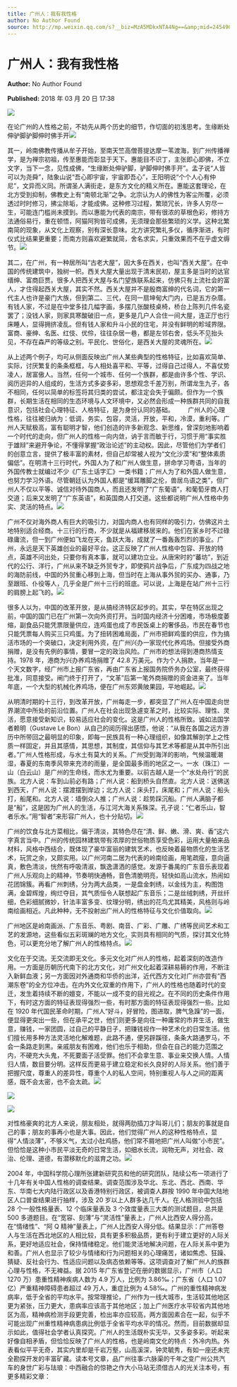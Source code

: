 ```yaml
---
title: 广州人：我有我性格
author: No Author Found
source: http://mp.weixin.qq.com/s?__biz=MzA5MDkxNTA4Ng==&amp;mid=2454906965&amp;idx=1&amp;sn=36700616f6cf57c2775ce3d6f8b6f06d&amp;chksm=87a22034b0d5a9221478114ca97ad9b2c6d1add49c836144a624669c8398006a799808d98d38#rd
---
```


# 广州人：我有我性格

**Author:** No Author Found

**Published:** 2018 年 03 月 20 日 17:38

![](https://mmbiz.qpic.cn/mmbiz_gif/PJWG74pLsMbT0Dufr9LVBPYCAoDbB5QW1YesbIODjzoZLES7YfU7Jdv2NyIDa80zZdW7tJxuRbAVKVXhJk7nrg/640?wx_fmt=gif)

在论广州的人性格之前，不妨先从两个历史的细节，作切面的初浅思考。生缘断处伸驴脚驴脚伸时佛手开![](https://mmbiz.qpic.cn/mmbiz_jpg/PJWG74pLsMbT0Dufr9LVBPYCAoDbB5QWawWaXQILDA2jkiam1F5SP0Fnb2AiagroUvg4hoIhkA4IhPsjNR9Cnyhg/640?wx_fmt=jpeg)

其一，岭南佛教传播从牟子开始，至南天竺高僧菩提达摩一苇渡海，到广州传播禅学，是为禅宗初祖，传至惠能而彰显于天下。惠能目不识丁，主张即心即佛，不立文字，当下一念，见性成佛，“生缘断处伸驴脚，驴脚伸时佛手开”。孟子说“人皆可以为尧舜”，陆象山说“吾心即宇宙，宇宙即吾心”，王阳明说“个个人心有仲尼”，文异而义同。所谓圣人满街走，是东方文化的精义所在。惠能这套理论，在北方受到抑制，佛教史上有“南顿北渐”之争。北宗认为人的佛性为客尘所覆，必须透过时时修习，拂尘除垢，才能成佛。这种修习过程，繁琐冗长，许多人穷尽一生，可能连门槛尚未摸到。而以惠能为代表的南宗，带有很浓的草根色彩，修持方法通俗易行，重在顿悟，阿猫阿狗皆可成佛，无须理会那些繁琐的义学。这种北繁南简的现象，从文化上观察，别有深长意味。北方讲究繁礼多仪，循序渐进，有时仪式比结果更重要；而南方则喜欢避繁就简，舍名求实，只重效果而不在乎虚文缛节。![](https://mmbiz.qpic.cn/mmbiz_jpg/PJWG74pLsMbT0Dufr9LVBPYCAoDbB5QWriaC9kicibafYe6ymmOhJGvZ2Lgd3nRNjjCAlt4VZu7fQZlk5HweTDEoA/640?wx_fmt=jpeg)

其二，在广州，有一种居所叫“古老大屋”，因大多在西关，也叫“西关大屋”。在中国的传统建筑中，独树一帜。西关大屋大量出现于清末民初，屋主多是当时的达官缙绅、富商巨贾。很多人把西关大屋与名门望族联系起来，仿佛只有上流社会的富人，才住得起西关大屋，其实不然。西关大屋并不是殷商富绅的代名词，它的第一代主人也许是豪门大族，但到第二、三代，在同一扇坤甸大门内，已是五方杂厝。有钱人家，不过是在中堂多挂几幅字画，多摆几张酸枝桌椅，桥台上陈列几件名瓷罢了；没钱人家，则家具寒酸破旧一点，更多是几户人合住一间大屋，连正厅也行床睡人，显得拥挤凌乱。但有钱人家和升斗小民的住宅，并没有鲜明的畛域界限。富商、豪绅、名医、红伎、优伶，往往杂居一巷，都是左邻右舍，低头不见抬头见，不存在森严的等级之别。平民化、世俗化，是西关大屋的灵魂所在。![](https://mmbiz.qpic.cn/mmbiz_jpg/PJWG74pLsMbT0Dufr9LVBPYCAoDbB5QWH2icRyR6sqJpDRVMIZPC98Pcpeh9yfxpX8gzTQpDe2ILCOCRWIjxF8A/640?wx_fmt=jpeg)

从上述两个例子，均可从侧面反映出广州人某些典型的性格特征，比如喜欢简单、实际，讨厌繁复的条条框框，与人相处喜平和、平等，过得自己过得人，不喜仗势凌人，居富傲人。当然，任何一个城市、任何一个族群，都是由许多个性、学识、阅历迥异的人组成的，生活方式多姿多彩，思想观念千差万别，所谓龙生九子，各不相同，任何以简单的标签将其归类的尝试，都注定会失于偏颇。但作为一个族群，长期生活在相同的生态环境与人文环境中，又必然会形成一种族群共同的自我意识，包括社会心理特征、人格特征，是为身份认同的基础。        广州人的心理性格，往往被归纳为：低调，务实，包容，灵活，开放，平和，冷漠，重利等。广州人天赋极高，富有聪明才智，他们创造的许多新观念、新思维，曾深刻地影响着一个时代的走向，但广州人的性格一向内敛，讷于言而敏于行，习惯于用“事实胜于雄辩”来避开争论，不懂得掌握“政治论述”的主动权。因此，尽管他们为学者们的创意立言，提供了极丰富的素材，但自己却常被人视为“文化沙漠”和“整体素质偏低”。在明清十三行时代，外国人为了和广州人做生意，拼命学习粤语，当年的外国传教士就编过不少《广东土话字汇》一类书籍；广州人为了和外国人做生意，也努力学习外语。尽管朝廷认为外国人都是“缓耳雕脚之伦，兽居鸟语之类”，但广州人不仅以平等、诚信对待外国商人，而且还发明了“广东葡语”，和葡萄牙商人打交道；后来又发明了“广东英语”，和英国商人打交道。这些都说明广州人性格中务实、灵活的特点。![](https://mmbiz.qpic.cn/mmbiz_jpg/PJWG74pLsMbT0Dufr9LVBPYCAoDbB5QWGJ1Leb2wWG8a0SDdqNtfHPLgA6ZwEGp844oWpbzNicC9MZ4yFqYOCvw/640?wx_fmt=jpeg)

广州不仅对海外商人有巨大的吸引力，对国内商人也有同样的吸引力，仿佛这片土地特别适合经商。十三行的行商，不少就是从福建移居来的。他们在家乡时不过碌碌庸流，但一到广州便如飞龙在天，鱼跃大海，成就了一番轰轰烈烈的事业。广州，永远是天下英雄创业的最好平台。这正反映了广州人性格中包容、开放的特点，英雄不问出处，只要你有真本事，就可以建功立业。从唐宋时的“蕃坊”，到近代的公行、洋行，广州从来不缺乏外贸专才，即使鸦片战争后，广东成为四战之地的海防前线，中国的外贸重心移到上海，但当时在上海从事外贸的买办、通事，乃至跟班、仆役等人，几乎全是广州十三行的班底。可以说，上海是在站广州十三行的肩膀上起飞的。![](https://mmbiz.qpic.cn/mmbiz_jpg/PJWG74pLsMbT0Dufr9LVBPYCAoDbB5QW9a0aqSibCTv41ia6cI0sSy0NNmxGcNmauI4xfkwxA4afbsVWKMeXxclQ/640?wx_fmt=jpeg)

很多人以为，中国的改革开放，是从搞经济特区起步的。其实，早在特区出现之前，中国的国门已在广州第一次向外资打开。当时国内经济十分困难，市场极度萎缩，副食品只能凭票限量供应，连鸡蛋也成了市民饭桌上的奢侈品，市民在春节也只能凭票每人购买三只鸡蛋。为了扭转困难局面，广州市把鲜鸡蛋的供应，作为搞活市场的一个突破口，决定利用外资，在广州兴办一家现代化养鸡场。但接受外商捐赠，是没有先例的事情，要冒一定的政治风险。广州市的想法得到港商热情支持。1978 年，港商为兴办养鸡场捐赠了 42.8 万美元。作为个人捐款，当年是一个天文数字，经广州市上报广东省，再由广东省上报国务院侨务办公室，最终获得批准，同意接受。闸门终于打开了，“文革”后第一笔外商捐赠的资金进来了。当年年底，一个大型的机械化养鸡场，便在广州东郊黄陂果园，平地崛起。![](https://mmbiz.qpic.cn/mmbiz_jpg/PJWG74pLsMYZOFuSPoaFzVRcAfhGbeZxxs3e9nERZK3RbdGuLJrnm7JVk1SDjQyucLUKcdlkeVJkmd7Q7Vfqkw/640?wx_fmt=jpeg)

从明清时期的十三行，到改革开放，广州每走一步，都突显了广州人在中国走向世界潮流中所处的前沿位置。广州人在社会出现急遽变革之时，比较实际、理性、灵活，愿意接受新知识，较易适应社会的变化。这是广州人的性格所致。诚如法国学者赖明（Gustave Le Bon）从自己的阅历得出感悟，他说：“从我在各国之远方游历中所带回之最明显的印象，即每一民族具有一种心理组织，如像其解剖学上之性质一样固定，并且其感情，其思想，其制度，其信仰与其艺术等都是从其中所引出者。”广州人性格形成，与水土有莫大的关系。广州受到海洋的影响，气候温暖潮湿，春夏的东南季风带来充沛的雨量，是全国最多雨的地区之一。一水（珠江）一山（白云山）是广州的生命线，而水尤为重要。以前古越人是一个“水处舟行”的民族。北方人说：车到山前必有路；广州人说：船到桥头自然直。北方人说：送佛送到西天，广州人说：摆渡摆到岸边；北方人说：床头打，床尾和；广州人说：船头打，船尾和。北方人说：墙倒众人推；广州人说：趁势踩沉船。广州人满脑子都是“船”，这是因为广州人的生活，与江河大海关系殊深。孔子说：“仁者乐山，智者乐水。”用“智者”来形容广州人，也十分贴切。![](https://mmbiz.qpic.cn/mmbiz_jpg/PJWG74pLsMbT0Dufr9LVBPYCAoDbB5QWnLSibDdLIh9W78GNntcU1x4uLaAOkASyusNNja144O2H9ic69xPhvVVw/640?wx_fmt=jpeg)

广州的饮食与北方菜相比，偏于清淡，其特色尽在“清、鲜、嫩、滑、爽、香”这六字真言当中。广州的传统园林建筑带有浓厚的世俗物质享受色彩，运用大量舶来品材料，风格中西结合，既体现了豪华富丽的建筑艺术，也反映着最物质化的生活艺术，玩赏之余，又颇实用。以广州河南二居为代表的岭南绘画，用笔疏瘦，意向逼真，敷色清淡，恍然有呼吸清淑，飘逸潇洒的感觉。发源于番禺的广东音乐表现着广州人乐观向上的精神，节奏明快通畅，音色清脆明亮，轻快如高山流水，热闹如花团锦簇。再看广州刺绣，分为两大品类，一是盘金刺绣，以金线为主，构图饱满，金碧辉煌，绚烂夺目，其气质恒令人联想起广东音乐；二是丝绒刺绣，开丝纤细，色彩细腻微妙，针法丰富多变、纹理分明，绣出的花鸟尤其精美，风格则与岭南绘画相近。凡此种种，无不投射出广州人的性格特征与文化价值取向。![](https://mmbiz.qpic.cn/mmbiz_jpg/PJWG74pLsMbT0Dufr9LVBPYCAoDbB5QWfCbLIrSSTcia8bVHaBmaV7h79WichTic1roTTZgzKEDuzggnLRku4YoKw/640?wx_fmt=jpeg)

广州地区是岭南画派、广东音乐、粤剧、南音、广彩、广雕、广绣等民间艺术和工艺的发源地，这些看似五彩斑斓的地方文化，实则具有相同的气质，探讨其文化特色，可以更充分地了解广州人的性格特点。![](https://mmbiz.qpic.cn/mmbiz_jpg/PJWG74pLsMbT0Dufr9LVBPYCAoDbB5QWribfnaay0La4OEpbiaqbttPRZvYkP33GFfjS1Tg5ZTpb0JMEibJqeticdQ/640?wx_fmt=jpeg)

文化在于交流。无交流即无文化。多元文化对广州人的性格，起着深刻的改造作用。一方面是历朝历代南下的北方文化，对广州文化起着深耕易耨的作用，不断注入新鲜血液；另一方面因对外通商和华侨的出洋，近代西方文化对广州亦尝有“西潮东卷”的全方位冲击。在内外文化双重的作用下，广州人的性格也随着时代的变迁，发生着持续不断的嬗变，不能以一成不变的目光视之。在不同的历史条件作用下，有时这方面的特征表现得强烈一些，有时那方面的特征表现得强烈一些。比如在 1920 年代国民革命时期，广州人“好斗，好冒险，图进取，脾气急躁”的一面，便显得更突出一些，但在承平之世，他们则更多是向往一种庸常的市井生活，做生意，赚钱，一家团圆，过自己的平静日子，把赚钱视作一种艺术化的日常生活。他们擅长用多种方法灵活地化解难题，此路不通，便另辟蹊径，条条大路通罗马，不会一条路走到黑。亲戚朋友有困难，他们也乐于相助，但会在自己的能力范围之内，不硬充大头鬼，不死要面子活受罪。他们不会拿生意、事业来交换人情。人情归人情，数目要分明。这样反而更易于建立稳定和长久良好的人际关系。他们善于把握尺度，尊重人的差异性，尊重个人的私人空间，特别重视人与人之间的距离感，既不会太密，也不会太疏。![](https://mmbiz.qpic.cn/mmbiz_jpg/PJWG74pLsMbT0Dufr9LVBPYCAoDbB5QW4KeyVXSSeYLuMiarlJ4X2TrWoLOJZUb5VLFOAfic4Y75bkiaRrPEwljqQ/640?wx_fmt=jpeg)

![](https://mmbiz.qpic.cn/mmbiz_jpg/PJWG74pLsMbT0Dufr9LVBPYCAoDbB5QWxrOwLYGv4hUoXuFibujiaQ4dZTKjkn0n1PvCcbt32PlCYgckdwibfiaXbQ/640?wx_fmt=jpeg)

![](https://mmbiz.qpic.cn/mmbiz_jpg/PJWG74pLsMbT0Dufr9LVBPYCAoDbB5QWPia85uVeWnljsXKyfz0JG7MzoRnxDEoficibtM1mdQ2g3nZkMlIbJzEIw/640?wx_fmt=jpeg)

对性格豪爽的北方人来说，朋友相处，就得两肋插刀才叫哥儿们；朋友的事就是自己的事；朋友的事再小也是大事。因此，他们觉得广州人的这种性格特点，显得“人情淡薄”，不够义气，太过小肚鸡肠，他们常不屑地把广州人叫做“小市民”。但恰恰是这种小市民平淡无奇的日常生活，如细水长流，润物无声，对社会、政治、伦理、道德，有潜移默化的滋育之功。![](https://mmbiz.qpic.cn/mmbiz_jpg/PJWG74pLsMbT0Dufr9LVBPYCAoDbB5QWVib403yia5PdMxeAZR4BKfZONkvFdQhodkBVE4pb3u4xZ8DK4Cuq7cGg/640?wx_fmt=jpeg)

2004 年，中国科学院心理所张建新研究员和他的研究团队，陆续公布一项进行了十几年有关中国人性格的调查结果。调查范围涉及华北、东北、西北、西南、华东、华南七大内陆行政区以及香港特别行政区，被调查人群按 1990 年中国大陆地区人口普查结果进行抽样，涉及 20 岁以上人群多达几千人。在人格测验中包括 28 个一般性格量表、12 个临床量表及 3 个效度量表三大类的测试题目，总共是 500 多道题目。在“宽容、刻薄”与“灵活性”量表上，广州人比西安人得分高，在“情绪性”、“阿 Q 精神”量表上，广州人比西安人得分低。结果显示：广州答卷人与生活在西北地区的人相比较，具有更多积极品质，更有利于建立更好的人际关系，更好地适应社会，保持情绪稳定。他们能灵活地解决问题，在人际关系中更为和善。广州人也显示了较少与情绪和行为问题相关的心理痛苦，诸如焦虑、狂躁、猜疑、反社会行为、性适应问题以及病态依赖等等。这项调查对了解广州人的族群心理与性格，不无裨益。据 2015 年广东省登记在册的数据显示，广州市（人口 1270 万）患重性精神疾病人数为 4.9 万人，比例为 3.86‰；广东省（人口 1.07 亿）严重精神障碍患者超过 49 万人，重症比例为 4.58‰。广州的重性精神病发病率，低于全省的平均水平。按常理推论，广州作为一线大城市，生活较其他地区更为紧张，压力更大，患病率应该高于其他地区；加上广州医疗水平较省内其他地区为高，精神病检测手段更完善，检出率亦应较高，两方面因素合在一起，似乎不可能出现广州重性精神病患病比例低于全省平均水平的情况。然而，目前数据却显示如此，值得社会学者认真探究。广州人的生活既朴实无华，又多姿多彩。听起来好像自相矛盾，但恰恰反映了广州人的性格，也是岭南文化的特点：外冷内热。外表看似平平无奇，其实内里却是千岩万壑，山高溪深，钟灵毓秀，有如一座还未完全勘探开发的丰富矿藏。读本号文章，品广州往事:六脉渠的千年之变广州公共汽车的身世广彩与珐琅：中西融合的惊艳之作大小马站无须借古人的光关注本号，有更多精彩文章：
